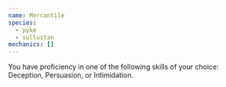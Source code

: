 ```yaml
---
name: Mercantile
species:
  - pyke
  - sullustan
mechanics: []
---
```

You have proficiency in one of the following skills of your choice: Deception, Persuasion, or Intimidation.
